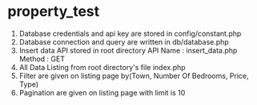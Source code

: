 # property_test

1. Database credentials and api key are stored in config/constant.php
2. Database connection and query are written in db/database.php
2. Insert data API stored in root directory 
			API Name : insert_data.php
			Method : GET
3. All Data Listing from root directory's file index.php
4. Filter are given on listing page by(Town, Number Of Bedrooms, Price, Type)
5. Pagination are given on listing page with limit is 10
